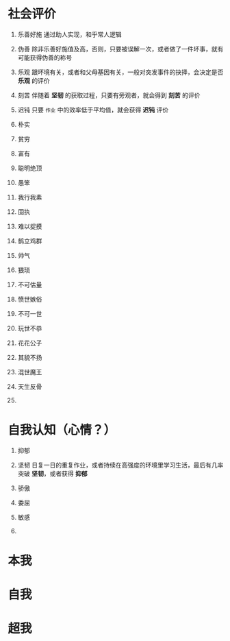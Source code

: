 # 社会评价
1. 乐善好施
通过助人实现，和乎常人逻辑

2. 伪善
除非乐善好施值及高，否则，只要被误解一次，或者做了一件坏事，就有可能获得伪善的称号

4. 乐观
跟坏境有关，或者和父母基因有关，一般对突发事件的抉择，会决定是否 **乐观** 的评价

5. 刻苦
伴随着 **坚韧** 的获取过程，只要有旁观者，就会得到 **刻苦** 的评价

6. 迟钝
只要 `作业` 中的效率低于平均值，就会获得 **迟钝** 评价

7. 朴实


8. 贫穷

9. 富有

10. 聪明绝顶

11. 愚笨

12. 我行我素

13. 固执

14. 难以捉摸

15. 鹤立鸡群

16. 帅气

17. 猥琐

18. 不可估量

19. 愤世嫉俗

20. 不可一世

21. 玩世不恭

22. 花花公子

23. 其貌不扬

24. 混世魔王

25. 天生反骨

26. 


# 自我认知（心情？）
1. 抑郁

3. 坚韧
日复一日的重复作业，或者持续在高强度的环境里学习生活，最后有几率突破 **坚韧**，或者获得 **抑郁**


2. 骄傲

3. 委屈

4. 敏感

5. 

# 本我

# 自我

# 超我